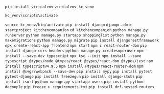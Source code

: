 `pip install virtualenv`
`virtualenv kc_venv`

<!-- Windows -->

`kc_venv\scripts\activate`

<!-- Linux/Mac -->

`source kc_venv/bin/activate`
`pip install django`
`django-admin startproject kitchencompanion`
`cd kitchencompanion`
`python manage.py runserver`
`python manage.py startapp shoppinglist`
`python manage.py makemigrations`
`python manage.py migrate`
`pip install djangorestframework`
`npx create-react-app frontend`
`npm start`
`npm i react-router-dom`
`pip install django-cors-headers`
`python manage.py createsuperuser`
`npm install --save-dev typescript`
`npx tsc --init`
`npm install --save typescript @types/node @types/react @types/react-dom @types/jest`
`npm install typescript@4.9.5`
`npm install @types/react-router-dom`
`npm install @svgr/webpack --save-dev`
`pip install mypy`
`pip install pytest pytest-django`
`pip install freezegun`
`pip install django-stubs`
`pip install isort`
`python manage.py startapp users`
`pip install python-decouple`
`pip freeze > requirements.txt`
`pip install drf-nested-routers`
